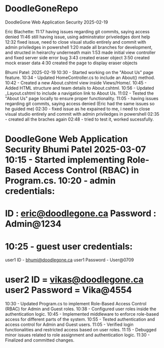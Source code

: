 ﻿# DoodleGoneRepo
 DoodleGone
Web Application Security
2025-02-19

Eric Blachette:
11:17	having issues regarding git commits, saying access denied
11:46	still having issue, using adminstrator priveledges dont help
12:32	fixed issue, need to close visual studio entirely and commit with admin priviledges in powershell
1:20	made all branches for development, and structed in heirarchy underneath main
1:53	made initial view controller and fixed server side error bug
3:43	created eraser object
3:50	created mock eraser data
4:30	created the page to display eraser objects

Bhumi Patel: 
2025-02-19
10:30 - Started working on the "About Us" page feature.
10:34 - Updated HomeController.cs to include an About() method.
10:42 - Created a new About.cshtml view inside Views/Home/.
10:45 - Added HTML structure and team details to About.cshtml.
10:56 - Updated _Layout.cshtml to include a navigation link to About Us.
11:02 - Tested the "About Us" page locally to ensure proper functionality.
11:05 - having issues regarding git commits, saying access denied (Eric had the same issues so he guided me)
02:30 - fixed issue as he expained to me, i need to close visual studio entirely and commit with admin priviledges in powershell
02:35 - created all the braches again 
02:48 - tried to test it, worked sucessfully.


﻿DoodleGone
Web Application Security
Bhumi Patel
2025-03-07
10:15 - Started implementing Role-Based Access Control (RBAC) in Program.cs.
10:20 -  admin credentials:
================================
 ID : eric@doodlegone.ca
 Password : Admin@1234
================================
10:25 -  guest user credentials:
==================================
 user1 ID - bhumi@doodlegone.ca
 user1 Password - User@0709

 user2 ID = vikas@doodlegone.ca
 user2 Password = Vika@4554
===============================
10:30 - Updated Program.cs to implement Role-Based Access Control (RBAC) for Admin and Guest roles.
10:38 - Configured user roles inside the authentication logic.
10:45 - Implemented middleware to enforce role-based access for different parts of the system.
10:55 - Tested authentication and access control for Admin and Guest users.
11:05 - Verified login functionalities and restricted access based on user roles.
11:15 - Debugged minor issues related to role assignment and authentication logic.
11:30 - Finalized and committed changes.
